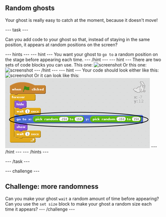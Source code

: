 ## Random ghosts

Your ghost is really easy to catch at the moment, because it doesn't move!

--- task ---

Can you add code to your ghost so that, instead of staying in the same position, it appears at random positions on the screen?

--- hints ---
--- hint ---
You want your ghost to `go to` a random position on the stage before appearing each time.
--- /hint ---
--- hint ---
There are two sets of code blocks you can use.
This one:
![screenshot](images/ghost-random-blocks-1.png)
Or this one:
![screenshot](images/ghost-random-blocks-2.png)
--- /hint ---
--- hint ---
Your code should look either like this:
![screenshot](images/ghost-random-code-1.png)
Or it can look like this:
![screenshot](images/ghost-random-code-2.png)
--- /hint ---
--- /hints ---

--- /task ---

--- challenge ---
## Challenge: more randomness
Can you make your ghost `wait` a random amount of time before appearing? Can you use the `set size` block to make your ghost a random size each time it appears?
--- /challenge ---
